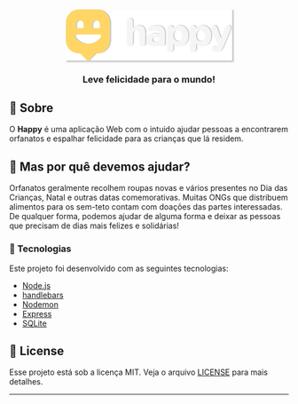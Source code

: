 <h3 align="center">
    <img alt="Logo" title="logo" width="300px" src="./public/images/logo_2.svg" style="box-shadow: 2px 2px 2px 1px rgba(0, 0, 0, 0.2)">
    <br><br>
    <b>Leve felicidade para o mundo!</b> 
</h3>

## :bookmark: Sobre

O <strong>Happy</strong> é uma aplicação Web com o intuido ajudar pessoas a encontrarem orfanatos e espalhar felicidade para as crianças que lá residem.

## 🤔 Mas por quê devemos ajudar?

Orfanatos geralmente recolhem roupas novas e vários presentes no Dia das Crianças, Natal e outras datas comemorativas. Muitas ONGs que distribuem alimentos para os sem-teto contam com doações das partes interessadas. De qualquer forma, podemos ajudar de alguma forma e deixar as pessoas que precisam de dias mais felizes e solidárias!

### :bookmark_tabs: Tecnologias
Este projeto foi desenvolvido com as seguintes tecnologias:
- [Node.js](https://nodejs.org/en/)
- [handlebars](https://handlebarsjs.com/)
- [Nodemon](https://nodemon.io/)
- [Express](https://expressjs.com/pt-br/)
- [SQLite](https://www.sqlite.org/index.html)

## :memo: License

Esse projeto está sob a licença MIT. Veja o arquivo [LICENSE](LICENSE.md) para mais detalhes.

---
